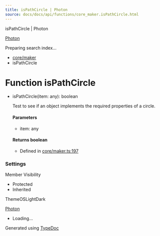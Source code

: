 ```yaml
---
title: isPathCircle | Photon
source: docs/docs/api/functions/core_maker.isPathCircle.html
---
```


isPathCircle | Photon

[Photon](../index.html)




Preparing search index...

* [core/maker](../modules/core_maker.html)
* isPathCircle

# Function isPathCircle

* isPathCircle(item: any): boolean

  Test to see if an object implements the required properties of a circle.

  #### Parameters

  + item: any

  #### Returns boolean

  + Defined in [core/maker.ts:197](https://github.com/mwhite454/photon/blob/main/packages/photon/src/core/maker.ts#L197)

### Settings

Member Visibility

* Protected
* Inherited

ThemeOSLightDark

[Photon](../index.html)

* Loading...

Generated using [TypeDoc](https://typedoc.org/)
